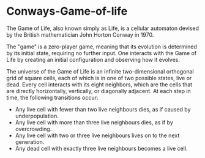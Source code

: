 # Conways-Game-of-life

The Game of Life, also known simply as Life, is a cellular automaton devised by the
British mathematician John Horton Conway in 1970.

The "game" is a zero-player game, meaning that its evolution is determined by its
initial state, requiring no further input. One interacts with the Game of Life by
creating an initial configuration and observing how it evolves.

The universe of the Game of Life is an infinite two-dimensional orthogonal grid of
square cells, each of which is in one of two possible states, live or dead. Every cell
interacts with its eight neighbors, which are the cells that are directly horizontally,
vertically, or diagonally adjacent. At each step in time, the following transitions occur:

<ul>
  <li>Any live cell with fewer than two live neighbours dies, as if caused by
  underpopulation.</li>
  <li>Any live cell with more than three live neighbours dies, as if by overcrowding.</li>
  <li>Any live cell with two or three live neighbours lives on to the next generation.</li>
  <li>Any dead cell with exactly three live neighbours becomes a live cell.</li>
</ul>
